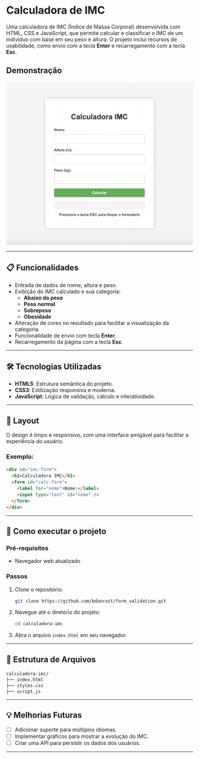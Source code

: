 # Calculadora de IMC

Uma calculadora de IMC (Índice de Massa Corporal) desenvolvida com HTML, CSS e JavaScript, que permite calcular e classificar o IMC de um indivíduo com base em seu peso e altura. O projeto inclui recursos de usabilidade, como envio com a tecla **Enter** e recarregamento com a tecla **Esc**.

## Demonstração

<img src="img.png">

---

## 📋 Funcionalidades

- Entrada de dados de nome, altura e peso.
- Exibição do IMC calculado e sua categoria:
  - **Abaixo do peso**
  - **Peso normal**
  - **Sobrepeso**
  - **Obesidade**
- Alteração de cores no resultado para facilitar a visualização da categoria.
- Funcionalidade de envio com tecla **Enter**.
- Recarregamento da página com a tecla **Esc**.

---

## 🛠️ Tecnologias Utilizadas

- **HTML5**: Estrutura semântica do projeto.
- **CSS3**: Estilização responsiva e moderna.
- **JavaScript**: Lógica de validação, cálculo e interatividade.

---

## 🎨 Layout

O design é limpo e responsivo, com uma interface amigável para facilitar a experiência do usuário.

### Exemplo:

```html
<div id="imc-form">
  <h1>Calculadora IMC</h1>
  <form id="calc-form">
    <label for="nome">Nome:</label>
    <input type="text" id="nome" />
  </form>
</div>
```

---

## 🚀 Como executar o projeto

### Pré-requisitos

- Navegador web atualizado

### Passos

1. Clone o repositório:
   ```bash
   git clone https://github.com/bdancost/form_validation.git
   ```
2. Navegue até o diretório do projeto:
   ```bash
   cd calculadora-imc
   ```
3. Abra o arquivo `index.html` em seu navegador.

---

## 🔧 Estrutura de Arquivos

```
calculadora-imc/
├── index.html
├── styles.css
├── script.js
```

---

## 💡 Melhorias Futuras

- [ ] Adicionar suporte para múltiplos idiomas.
- [ ] Implementar gráficos para mostrar a evolução do IMC.
- [ ] Criar uma API para persistir os dados dos usuários.

---
